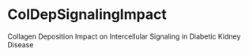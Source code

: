 # ColDepSignalingImpact
Collagen Deposition Impact on Intercellular Signaling in Diabetic Kidney Disease
